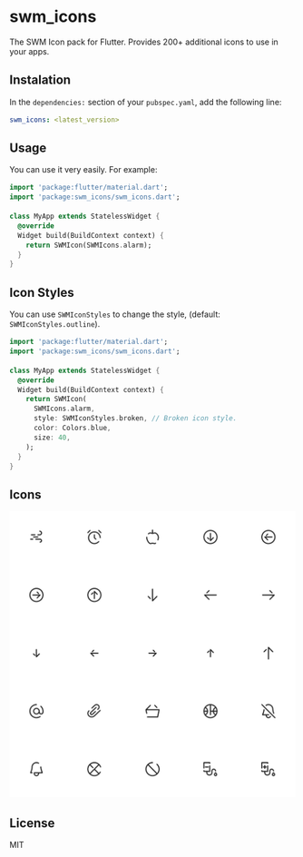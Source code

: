 # swm_icons

The SWM Icon pack for Flutter. Provides 200+ additional icons to use in your apps.

## Instalation

In the `dependencies:` section of your `pubspec.yaml`, add the following line:

```yaml
swm_icons: <latest_version>
```

## Usage

You can use it very easily. For example:

```dart
import 'package:flutter/material.dart';
import 'package:swm_icons/swm_icons.dart';

class MyApp extends StatelessWidget {
  @override
  Widget build(BuildContext context) {
    return SWMIcon(SWMIcons.alarm);
  }
}
```

## Icon Styles

You can use `SWMIconStyles` to change the style, (default: `SWMIconStyles.outline`).

```dart
import 'package:flutter/material.dart';
import 'package:swm_icons/swm_icons.dart';

class MyApp extends StatelessWidget {
  @override
  Widget build(BuildContext context) {
    return SWMIcon(
      SWMIcons.alarm,
      style: SWMIconStyles.broken, // Broken icon style.
      color: Colors.blue,
      size: 40,
    );
  }
}
```

## Icons

<center><img src="screenshot.png" /></center>

## License

MIT